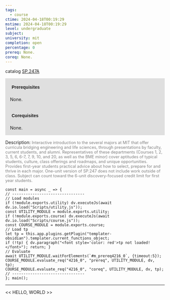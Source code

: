 ```yaml
---
tags:
  - course
ctime: 2024-04-18T00:19:29
mstime: 2024-04-18T00:19:29
level: undergraduate
subject: 
university: mit
completion: open
percentage: 0
prereq: None.
coreq: None.
---
```


catalog [SP.247A](http://student.mit.edu/catalog/mSPa.html#SP.247A)

<span style="display: block; padding: 15px; background-color: rgb(100, 100, 100, 0.2);"><font id="m_prereq4216_0" style="display: block; font-family: Arial, sans-serif; font-weight: bold; padding: 5px">Prerequisites</font><br><span id="prereq4216_0">None.</span></span>
<span style="display: block; padding: 15px; background-color: rgb(100, 100, 100, 0.2);"><font id="m_coreq4216_0" style="display: block; font-family: Arial, sans-serif; font-weight: bold; padding: 5px">Corequisites</font><br><span id="coreq4216_0">None.</span></span>

<font style="">Description:</font>
<font style="color: grey; font-size: 0.8rem;">Interactive introduction to the several majors at MIT that offer curricula bridging engineering and life sciences, through presentations by faculty, current students, and alumni. Representatives of these departments (Courses 1, 2, 3, 5, 6, 6-7, 7, 9, 10, and 20, as well as the BME minor) cover aptitudes of typical students, culture, class offerings and roadmaps, and unique opportunities. Provides first-year students practical advice about how to select, prepare for and thrive in each major. One-unit version of SP.247 does not include work outside of class. Subject can count toward the 6-unit discovery-focused credit limit for first year students.</font>

```dataviewjs
const main = async _ => {
// --------------------------------
// Load modules
if (!module.exports.utility) dv.executeJs(await dv.io.load("Scripts/utility.js"));
const UTILITY_MODULE = module.exports.utility;
if (!module.exports.course) dv.executeJs(await dv.io.load("Scripts/course.js"));
const COURSE_MODULE = module.exports.course;
// Load tp
let tp = this.app.plugins.getPlugin("templater-obsidian").templater.current_functions_object;
if (!tp) { dv.paragraph("<font style='color: red'>tp not loaded!</font>"); return; }
// Evaluate
await UTILITY_MODULE.waitForElements(`#m_prereq4216_0`, {timeout:5});
COURSE_MODULE.evaluate_req("4216_0", "prereq", UTILITY_MODULE, dv, tp);
COURSE_MODULE.evaluate_req("4216_0", "coreq", UTILITY_MODULE, dv, tp);
// --------------------------------
}; main();
```

---

<< HELLO, WORLD >>
